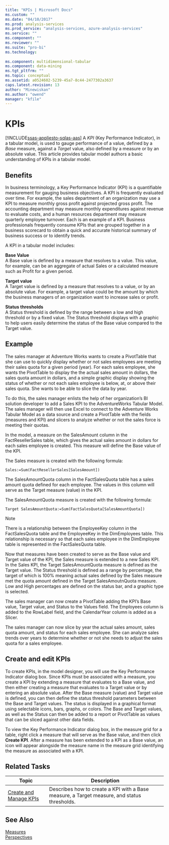 ```yaml
---
title: "KPIs | Microsoft Docs"
ms.custom: ""
ms.date: "04/10/2017"
ms.prod: analysis-services
ms.prod_service: "analysis-services, azure-analysis-services"
ms.service: ""
ms.component: ""
ms.reviewer: ""
ms.suite: "pro-bi"
ms.technology: 
  
ms.component: multidimensional-tabular
ms.component: data-mining
ms.tgt_pltfrm: ""
ms.topic: conceptual
ms.assetid: a0524602-5239-45a7-8c44-2477302a3637
caps.latest.revision: 13
author: "Minewiskan"
ms.author: "owend"
manager: "kfile"
---
```

# KPIs
[!INCLUDE[ssas-appliesto-sqlas-aas](../../includes/ssas-appliesto-sqlas-aas.md)]
  A *KPI* (Key Performance Indicator), in a tabular model, is used to gauge performance of a value, defined by a *Base* measure, against a *Target* value, also defined by a measure or by an absolute value. This article provides tabular model authors a basic understanding of KPIs in a tabular model.  
  
##  <a name="bkmk_benefits"></a> Benefits  
 In business terminology, a Key Performance Indicator (KPI) is a quantifiable measurement for gauging business objectives. A KPI is frequently evaluated over time. For example, the sales department of an organization may use a KPI to measure monthly gross profit against projected gross profit. The accounting department may measure monthly expenditures against revenue to evaluate costs, and a human resources department may measure quarterly employee turnover. Each is an example of a KPI. Business professionals frequently consume KPIs that are grouped together in a business scorecard to obtain a quick and accurate historical summary of business success or to identify trends.  
  
 A KPI in a tabular model includes:  
  
 **Base Value**  
 A Base value is defined by a measure that resolves to a value. This value, for example, can be an aggregate of actual Sales or a calculated measure such as Profit for a given period.  
  
 **Target value**  
 A Target value is defined by a measure that resolves to a value, or by an absolute value. For example, a target value could be the amount by which the business managers of an organization want to increase sales or profit.  
  
 **Status thresholds**  
 A Status threshold is defined by the range between a low and high threshold or by a fixed value. The Status threshold displays with a graphic to help users easily determine the status of the Base value compared to the Target value.  
  
##  <a name="bkmk_example"></a> Example  
 The sales manager at Adventure Works wants to create a PivotTable that she can use to quickly display whether or not sales employees are meeting their sales quota for a given period (year). For each sales employee, she wants the PivotTable to display the the actual sales amount in dollars, the sales quota amount in dollars, and a simple graphic display showing the status of whether or not each sales employee is below, at, or above their sales quota. She wants to be able to slice the data by year.  
  
 To do this, the sales manager enlists the help of her organization’s BI solution developer to add a Sales KPI to the AdventureWorks Tabular Model. The sales manager will then use Excel to connect to the Adventure Works Tabular Model as a data source and create a PivotTable with the fields (measures and KPI) and slicers to analyze whether or not the sales force is meeting their quotas.  
  
 In the model, a measure on the SalesAmount column in the FactResellerSales table, which gives the actual sales amount in dollars for each sales employee is created. This measure will define the Base value of the KPI.  
  
 The Sales measure is created with the following formula:  
  
```  
Sales:=Sum(FactResellerSales[SalesAmount])  
```  
  
 The SalesAmountQuota column in the FactSalesQuota table has a sales amount quota defined for each employee. The values in this column will serve as the Target measure (value) in the KPI.  
  
 The SalesAmountQuota measure is created with the following formula:  
  
```  
Target SalesAmountQuota:=Sum(FactSalesQuota[SalesAmountQuota])  
```  
  
> [!NOTE]  
>  There is a relationship between the EmployeeKey column in the FactSalesQuota table and the EmployeeKey in the DimEmployees table. This relationship is necessary so that each sales employee in the DimEmployee table is represented in the FactSalesQuota table.  
  
 Now that measures have been created to serve as the Base value and Target value of the KPI, the Sales measure is extended to a new Sales KPI. In the Sales KPI, the Target SalesAmountQuota measure is defined as the Target value. The Status threshold is defined as a range by percentage, the target of which is 100% meaning actual sales defined by the Sales measure met the quota amount defined in the Target SalesAmoutnQuota measure. Low and High percentages are defined on the status bar, and a graphic type is selected.  
  
 The sales manager can now create a PivotTable adding the KPI’s Base value, Target value, and Status to the Values field. The Employees column is added to the RowLabel field, and the CalendarYear column is added as a Slicer.  
  
 The sales manager can now slice by year the actual sales amount, sales quota amount, and status for each sales employee. She can analyze sales trends over years to determine whether or not she needs to adjust the sales quota for a sales employee.  
  
##  <a name="bkmk_create"></a> Create and edit KPIs  
 To create KPIs, in the model designer, you will use the Key Performance Indicator dialog box. Since KPIs must be associated with a measure, you create a KPI by extending a measure that evaluates to a Base value, and then either creating a measure that evaluates to a Target value or by entering an absolute value. After the Base measure (value) and Target value is defined, you can then define the status threshold parameters between the Base and Target values. The status is displayed in a graphical format using selectable icons, bars, graphs, or colors. The Base and Target values, as well as the Status can then be added to a report or PivotTable as values that can be sliced against other data fields.  
  
 To view the Key Performance Indicator dialog box, in the measure grid for a table, right click a measure that will serve as the Base value, and then click **Create KPI**. After a measure has been extended to a KPI as a Base value, an icon will appear alongside the measure name in the measure grid identifying the measure as associated with a KPI.  
  
##  <a name="bkmk_related_tasks"></a> Related Tasks  
  
|Topic|Description|  
|-----------|-----------------|  
|[Create and Manage KPIs](../../analysis-services/tabular-models/create-and-manage-kpis-ssas-tabular.md)|Describes how to create a KPI with a Base measure, a Target measure, and status thresholds.|  
  
## See Also  
 [Measures](../../analysis-services/tabular-models/measures-ssas-tabular.md)   
 [Perspectives](../../analysis-services/tabular-models/perspectives-ssas-tabular.md)  
  
  
